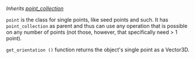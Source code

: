 _Inherits [point\_collection](point_collection.md)_

`point` is the class for single points, like seed points and such. It has `point_collection` as parent and thus can use any operation that is possible on any number of points (not those, however, that specifically need > 1 point).

`get_orientation ()` function returns the object's single point as a Vector3D.